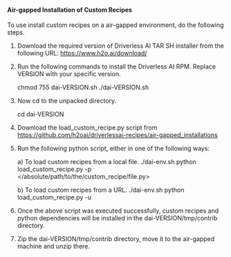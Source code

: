#### **Air-gapped Installation of Custom Recipes**

To use install custom recipes on a air-gapped environment, do the following steps.

1) Download the required version of Driverless AI TAR SH installer from the following URL: https://www.h2o.ai/download/

2) Run the following commands to install the Driverless AI RPM. Replace VERSION with your specific version.

    chmod 755 dai-VERSION.sh
    ./dai-VERSION.sh
    
3) Now cd to the unpacked directory.

    cd dai-VERSION

3) Download the load_custom_recipe.py script from https://github.com/h2oai/driverlessai-recipes/air-gapped_installations

4) Run the following python script, either in one of the following ways:

    a) To load custom recipes from a local file.
            ./dai-env.sh python load_custom_recipe.py -p </absolute/path/to/the/custom_recipe/file.py>
    
    b) To load custom recipes from a URL.
            ./dai-env.sh python load_custom_recipe.py -u <URL>
            
5) Once the above script was executed successfully, custom recipes and python dependencies will be
    installed in the  dai-VERSION/tmp/contrib directory.
    
6) Zip the dai-VERSION/tmp/contrib directory, move it to the air-gapped machine and unzip there.                  

        